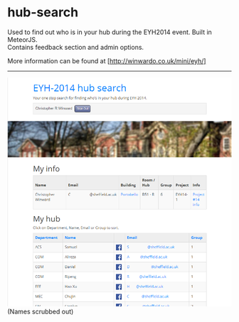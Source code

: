 hub-search
==========

Used to find out who is in your hub during the EYH2014 event. Built in MeteorJS.  
Contains feedback section and admin options.

More information can be found at [http://winwardo.co.uk/mini/eyh/]

---
![Example](https://raw.githubusercontent.com/Winwardo/hub-search/master/public/img/example.png "Example of report")
(Names scrubbed out)
